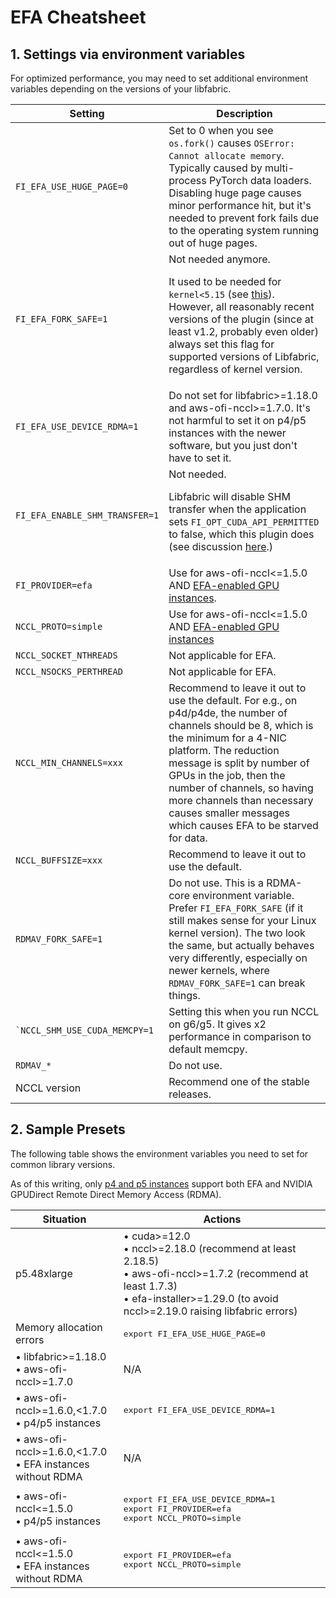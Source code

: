 # EFA Cheatsheet

## 1. Settings via environment variables

For optimized performance, you may need to set additional environment variables depending on the
versions of your libfabric.

<table>
   <thead>
      <th>Setting</th>
      <th>Description</th>
   </thead>
   <tr>
      <td><code>FI_EFA_USE_HUGE_PAGE=0</code></td>
      <td>Set to 0 when you see <code>os.fork()</code> causes <code>OSError: Cannot allocate memory</code>.
      Typically caused by multi-process PyTorch data loaders. Disabling huge page
      causes minor performance hit, but it's needed to prevent fork fails due to the operating
      system running out of huge pages.</td>
   </tr>
   <tr>
      <td><code>FI_EFA_FORK_SAFE=1</code></td>
      <td>Not needed anymore.<p>It used to be needed for <code>kernel<5.15</code> (see
      <a href=https://github.com/ofiwg/libfabric/pull/9112>this</a>). However, all reasonably recent
      versions of the plugin (since at least v1.2, probably even older) always set this flag for
      supported versions of Libfabric, regardless of kernel version.</p>
      </td>
   </tr>
   <tr>
      <td><code>FI_EFA_USE_DEVICE_RDMA=1</code></td>
      <td>Do not set for libfabric>=1.18.0 and aws-ofi-nccl>=1.7.0. It's not harmful to set it on
      p4/p5 instances with the newer software, but you just don't have to set it.</td>
   </tr>
   <tr>
      <td><code>FI_EFA_ENABLE_SHM_TRANSFER=1</code></td>
      <td>Not needed.<p>Libfabric will disable SHM transfer when the application sets <code>FI_OPT_CUDA_API_PERMITTED</code>
      to false, which this plugin does (see discussion
      <a href="https://github.com/aws/aws-ofi-nccl/pull/287#discussion_r1362937281">here</a>.)</p>
      </td>
   </tr>
   <tr>
      <td><code>FI_PROVIDER=efa</code></td>
      <td>Use for aws-ofi-nccl<=1.5.0 AND
      <a href=https://docs.aws.amazon.com/AWSEC2/latest/UserGuide/efa.html#efa-instance-types>EFA-enabled GPU instances</a>.
      </td>
   </tr>
   <tr>
      <td><code>NCCL_PROTO=simple</code></td>
      <td>Use for aws-ofi-nccl<=1.5.0 AND <a href=https://docs.aws.amazon.com/AWSEC2/latest/UserGuide/efa.html#efa-instance-types>EFA-enabled GPU instances</a>
      </td>
   </tr>
   <tr>
      <td><code>NCCL_SOCKET_NTHREADS</code></td>
      <td>Not applicable for EFA.</td>
   </tr>
   <tr>
      <td><code>NCCL_NSOCKS_PERTHREAD</code></td>
      <td>Not applicable for EFA.</td>
   </tr>
   <tr>
      <td><code>NCCL_MIN_CHANNELS=xxx</code></td>
      <td>Recommend to leave it out to use the default. For e.g., on p4d/p4de, the number of
      channels should be 8, which is the minimum for a 4-NIC platform. The reduction message is
      split by number of GPUs in the job, then the number of channels, so having more channels than
      necessary causes smaller messages which causes EFA to be starved for data.</td>
   </tr>
   <tr>
      <td><code>NCCL_BUFFSIZE=xxx</code></td>
      <td>Recommend to leave it out to use the default.</td>
   </tr>
   <tr>
      <td><code>RDMAV_FORK_SAFE=1</code></td>
      <td>Do not use. This is a RDMA-core environment variable. Prefer <code>FI_EFA_FORK_SAFE</code>
      (if it still makes sense for your Linux kernel version). The two look the same, but actually
      behaves very differently, especially on newer kernels, where <code>RDMAV_FORK_SAFE=1</code>
      can break things.</td>
   </tr>
   <tr>
      <td><code>`NCCL_SHM_USE_CUDA_MEMCPY=1</code></td>
      <td>Setting this when you run NCCL on g6/g5. It gives x2 performance in comparison to default memcpy.</td>
   </tr>

   <tr>
      <td><code>RDMAV_*</code></td>
      <td>Do not use.</td>
   </tr>
   <tr>
      <td>NCCL version</td>
      <td>Recommend one of the stable releases.</td>
   </tr>
</table>

## 2. Sample Presets

The following table shows the environment variables you need to set for common library versions.

As of this writing, only [p4 and p5 instances](https://docs.aws.amazon.com/AWSEC2/latest/UserGuide/efa.html#efa-limits)
support both EFA and NVIDIA GPUDirect Remote Direct Memory Access (RDMA).

<table>
   <thead>
      <th>Situation</th>
      <th>Actions</th>
   </thead>

   <tr>
      <td>p5.48xlarge</td>
      <td>
         • cuda>=12.0<br>
         • nccl>=2.18.0 (recommend at least 2.18.5)<br>
         • aws-ofi-nccl>=1.7.2 (recommend at least 1.7.3)<br>
         • efa-installer>=1.29.0 (to avoid nccl>=2.19.0 raising libfabric errors)
      </td>
   </tr>
   <tr>
      <td>Memory allocation errors</td>
      <td><pre>export FI_EFA_USE_HUGE_PAGE=0</pre></td>
   </tr>
   <tr>
      <td>
         • libfabric>=1.18.0<br>
         • aws-ofi-nccl>=1.7.0</td>
      <td>N/A</td>
   </tr>
   <tr>
      <td>
         • aws-ofi-nccl>=1.6.0,<1.7.0<br>
         • p4/p5 instances</td>
      <td><pre>export FI_EFA_USE_DEVICE_RDMA=1</pre></td>
   </tr>
   <tr>
      <td>
         • aws-ofi-nccl>=1.6.0,<1.7.0<br>
         • EFA instances without RDMA</td>
      <td>N/A</td>
   </tr>
   <tr>
      <td>
         • aws-ofi-nccl<=1.5.0<br>
         • p4/p5 instances</td>
      <td>
<pre>
export FI_EFA_USE_DEVICE_RDMA=1
export FI_PROVIDER=efa
export NCCL_PROTO=simple
</pre>
      </td>
   <tr>
      <td>
         • aws-ofi-nccl<=1.5.0<br>
         • EFA instances without RDMA</td>
      <td>
<pre>
export FI_PROVIDER=efa
export NCCL_PROTO=simple
</pre>
      </td>
   </tr>
</table>
